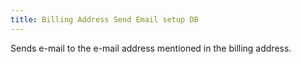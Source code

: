 ```yaml
---
title: Billing Address Send Email setup DB
---
```



Sends e-mail to the e-mail address mentioned in the billing address.
